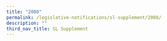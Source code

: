 ```yaml
---
title: "2008"
permalink: /legislative-notifications/sl-supplement/2008/
description: ""
third_nav_title: SL Supplement
---
```


